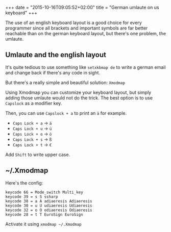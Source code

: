 +++
date = "2015-10-16T09:05:52+02:00"
title = "German umlaute on us keyboard"
+++

The use of an english keyboard layout is a good choice for every programmer since all brackets and important symbols are far better reachable than on the german keyboard layout, but there's one problem, the umlaute.


<!--more-->

Umlaute and the english layout
------------------------------

It's quite tedious to use something like `setxkbmap de` to write a german email and change back if there's any code in sight.

But there's a really simple and beautiful solution: `Xmodmap`

Using Xmodmap you can customize your keyboard layout, but simply adding those umlaute would not do the trick. The best option is to use `Capslock` as a modifier key.

Then, you can use `Capslock + a` to print an `ä` for example.

- `Caps Lock + a` -> `ä`
- `Caps Lock + u` -> `ü`
- `Caps Lock + o` -> `ö`
- `Caps Lock + s` -> `ß`
- `Caps Lock + t` -> `€` 

Add `Shift` to write upper case.

~/.Xmodmap
-------

Here's the config:

```
keycode 66 = Mode_switch Multi_key
keycode 39 = s S ssharp
keycode 38 = a A adiaeresis Adiaeresis
keycode 30 = u U udiaeresis Udiaeresis
keycode 32 = o O odiaeresis Odiaeresis
keycode 28 = t T EuroSign EuroSign
```

Activate it using `xmodmap ~/.Xmodmap`
